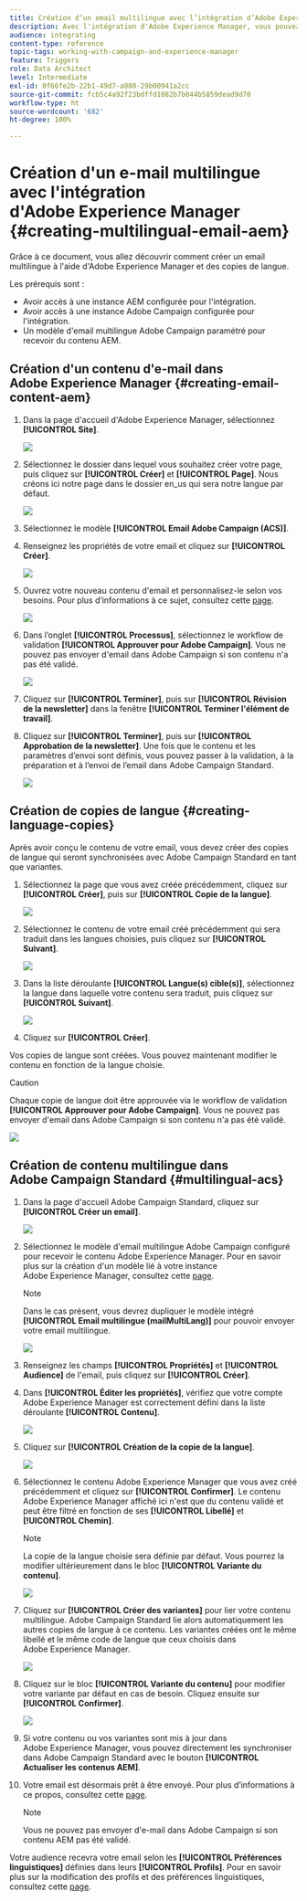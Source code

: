 ```yaml
---
title: Création d’un email multilingue avec l’intégration d’Adobe Experience Manager.
description: Avec l'intégration d'Adobe Experience Manager, vous pouvez créer du contenu directement dans AEM et l'utiliser ultérieurement dans Adobe Campaign.
audience: integrating
content-type: reference
topic-tags: working-with-campaign-and-experience-manager
feature: Triggers
role: Data Architect
level: Intermediate
exl-id: 0f66fe2b-22b1-49d7-a080-29b00941a2cc
source-git-commit: fcb5c4a92f23bdffd1082b7b044b5859dead9d70
workflow-type: ht
source-wordcount: '682'
ht-degree: 100%

---
```


# Création d&#39;un e-mail multilingue avec l&#39;intégration d&#39;Adobe Experience Manager {#creating-multilingual-email-aem}

Grâce à ce document, vous allez découvrir comment créer un email multilingue à l&#39;aide d&#39;Adobe Experience Manager et des copies de langue.

Les prérequis sont :

* Avoir accès à une instance AEM configurée pour l&#39;intégration.
* Avoir accès à une instance Adobe Campaign configurée pour l&#39;intégration.
* Un modèle d&#39;email multilingue Adobe Campaign paramétré pour recevoir du contenu AEM.

## Création d&#39;un contenu d&#39;e-mail dans Adobe Experience Manager {#creating-email-content-aem}

1. Dans la page d&#39;accueil d&#39;Adobe Experience Manager, sélectionnez **[!UICONTROL Site]**.

   ![](assets/aem_acs_1.png)

1. Sélectionnez le dossier dans lequel vous souhaitez créer votre page, puis cliquez sur **[!UICONTROL Créer]** et **[!UICONTROL Page]**. Nous créons ici notre page dans le dossier en_us qui sera notre langue par défaut.

   ![](assets/aem_acs_2.png)

1. Sélectionnez le modèle **[!UICONTROL Email Adobe Campaign (ACS)]**.

1. Renseignez les propriétés de votre email et cliquez sur **[!UICONTROL Créer]**.

   ![](assets/aem_acs_3.png)

1. Ouvrez votre nouveau contenu d&#39;email et personnalisez-le selon vos besoins. Pour plus d’informations à ce sujet, consultez cette [page](../../integrating/using/creating-email-experience-manager.md#editing-email-aem).

   ![](assets/aem_acs_4.png)

1. Dans l’onglet **[!UICONTROL Processus]**, sélectionnez le workflow de validation **[!UICONTROL Approuver pour Adobe Campaign]**. Vous ne pouvez pas envoyer d&#39;email dans Adobe Campaign si son contenu n&#39;a pas été validé.

   ![](assets/aem_acs_7.png)

1. Cliquez sur **[!UICONTROL Terminer]**, puis sur **[!UICONTROL Révision de la newsletter]** dans la fenêtre **[!UICONTROL Terminer l&#39;élément de travail]**.

1. Cliquez sur **[!UICONTROL Terminer]**, puis sur **[!UICONTROL Approbation de la newsletter]**. Une fois que le contenu et les paramètres d’envoi sont définis, vous pouvez passer à la validation, à la préparation et à l’envoi de l’email dans Adobe Campaign Standard.

   ![](assets/aem_acs_8.png)

## Création de copies de langue {#creating-language-copies}

Après avoir conçu le contenu de votre email, vous devez créer des copies de langue qui seront synchronisées avec Adobe Campaign Standard en tant que variantes.

1. Sélectionnez la page que vous avez créée précédemment, cliquez sur **[!UICONTROL Créer]**, puis sur **[!UICONTROL Copie de la langue]**.

   ![](assets/aem_acs_5.png)

1. Sélectionnez le contenu de votre email créé précédemment qui sera traduit dans les langues choisies, puis cliquez sur **[!UICONTROL Suivant]**.

   ![](assets/aem_acs_6.png)

1. Dans la liste déroulante **[!UICONTROL Langue(s) cible(s)]**, sélectionnez la langue dans laquelle votre contenu sera traduit, puis cliquez sur **[!UICONTROL Suivant]**.

   ![](assets/aem_acs_9.png)

1. Cliquez sur **[!UICONTROL Créer]**.

Vos copies de langue sont créées. Vous pouvez maintenant modifier le contenu en fonction de la langue choisie.

>[!CAUTION]
>
>Chaque copie de langue doit être approuvée via le workflow de validation **[!UICONTROL Approuver pour Adobe Campaign]**. Vous ne pouvez pas envoyer d&#39;email dans Adobe Campaign si son contenu n&#39;a pas été validé.

![](assets/aem_acs_11.png)

## Création de contenu multilingue dans Adobe Campaign Standard {#multilingual-acs}

1. Dans la page d&#39;accueil Adobe Campaign Standard, cliquez sur **[!UICONTROL Créer un email]**.

   ![](assets/aem_acs_12.png)

1. Sélectionnez le modèle d&#39;email multilingue Adobe Campaign configuré pour recevoir le contenu Adobe Experience Manager. Pour en savoir plus sur la création d&#39;un modèle lié à votre instance Adobe Experience Manager, consultez cette [page](../../integrating/using/configure-experience-manager.md#config-acs).

   >[!NOTE]
   >
   >Dans le cas présent, vous devrez dupliquer le modèle intégré **[!UICONTROL Email multilingue (mailMultiLang)]** pour pouvoir envoyer votre email multilingue.

   ![](assets/aem_acs_13.png)

1. Renseignez les champs **[!UICONTROL Propriétés]** et **[!UICONTROL Audience]** de l&#39;email, puis cliquez sur **[!UICONTROL Créer]**.

1. Dans **[!UICONTROL Éditer les propriétés]**, vérifiez que votre compte Adobe Experience Manager est correctement défini dans la liste déroulante **[!UICONTROL Contenu]**.

   ![](assets/aem_acs_20.png)

1. Cliquez sur **[!UICONTROL Création de la copie de la langue]**.

   ![](assets/aem_acs_16.png)

1. Sélectionnez le contenu Adobe Experience Manager que vous avez créé précédemment et cliquez sur **[!UICONTROL Confirmer]**. Le contenu Adobe Experience Manager affiché ici n&#39;est que du contenu validé et peut être filtré en fonction de ses **[!UICONTROL Libellé]** et **[!UICONTROL Chemin]**.

   >[!NOTE]
   >
   >La copie de la langue choisie sera définie par défaut. Vous pourrez la modifier ultérieurement dans le bloc **[!UICONTROL Variante du contenu]**.

   ![](assets/aem_acs_17.png)

1. Cliquez sur **[!UICONTROL Créer des variantes]** pour lier votre contenu multilingue. Adobe Campaign Standard lie alors automatiquement les autres copies de langue à ce contenu. Les variantes créées ont le même libellé et le même code de langue que ceux choisis dans Adobe Experience Manager.

   ![](assets/aem_acs_18.png)

1. Cliquez sur le bloc **[!UICONTROL Variante du contenu]** pour modifier votre variante par défaut en cas de besoin. Cliquez ensuite sur **[!UICONTROL Confirmer]**.

   ![](assets/aem_acs_19.png)

1. Si votre contenu ou vos variantes sont mis à jour dans Adobe Experience Manager, vous pouvez directement les synchroniser dans Adobe Campaign Standard avec le bouton **[!UICONTROL Actualiser les contenus AEM]**.

1. Votre email est désormais prêt à être envoyé. Pour plus d’informations à ce propos, consultez cette [page](../../sending/using/get-started-sending-messages.md).

   >[!NOTE]
   >
   >Vous ne pouvez pas envoyer d&#39;e-mail dans Adobe Campaign si son contenu AEM pas été validé.

Votre audience recevra votre email selon les **[!UICONTROL Préférences linguistiques]** définies dans leurs **[!UICONTROL Profils]**. Pour en savoir plus sur la modification des profils et des préférences linguistiques, consultez cette [page](../../audiences/using/editing-profiles.md).
